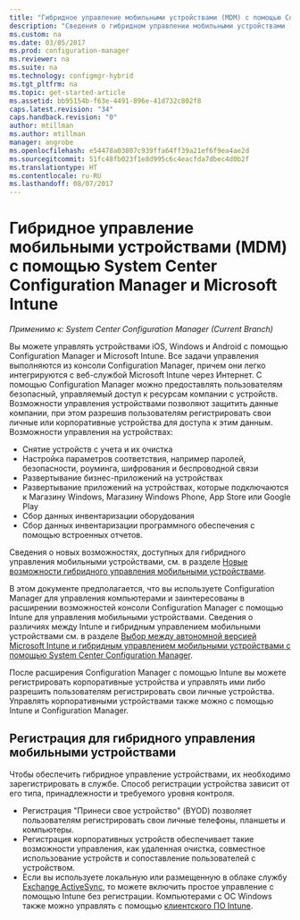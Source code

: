 ```yaml
---
title: "Гибридное управление мобильными устройствами (MDM) с помощью Configuration Manager и Microsoft Intune | Документы Майкрософт"
description: "Сведения о гибридном управлении мобильными устройствами (MDM) с помощью System Center Configuration Manager и Microsoft Intune."
ms.custom: na
ms.date: 03/05/2017
ms.prod: configuration-manager
ms.reviewer: na
ms.suite: na
ms.technology: configmgr-hybrid
ms.tgt_pltfrm: na
ms.topic: get-started-article
ms.assetid: bb95154b-f63e-4491-896e-41d732c802f8
caps.latest.revision: "34"
caps.handback.revision: "0"
author: mtillman
ms.author: mtillman
manager: angrobe
ms.openlocfilehash: e54478a03807c939ffa64ff39a21ef6f9ea4ae2d
ms.sourcegitcommit: 51fc48fb023f1e8d995c6c4eacfda7dbec4d0b2f
ms.translationtype: HT
ms.contentlocale: ru-RU
ms.lasthandoff: 08/07/2017
---
```

# <a name="hybrid-mobile-device-management-mdm-with-system-center-configuration-manager-and-microsoft-intune"></a>Гибридное управление мобильными устройствами (MDM) с помощью System Center Configuration Manager и Microsoft Intune

*Применимо к: System Center Configuration Manager (Current Branch)*


Вы можете управлять устройствами iOS, Windows и Android с помощью Configuration Manager и Microsoft Intune. Все задачи управления выполняются из консоли Configuration Manager, причем они легко интегрируются с веб-службой Microsoft Intune через Интернет.  С помощью Configuration Manager можно предоставлять пользователям безопасный, управляемый доступ к ресурсам компании с устройств. Возможности управления устройствами позволяют защитить данные компании, при этом разрешив пользователям регистрировать свои личные или корпоративные устройства для доступа к этим данным. Возможности управления на устройствах:

-   Снятие устройств с учета и их очистка
-   Настройка параметров соответствия, например паролей, безопасности, роуминга, шифрования и беспроводной связи
-   Развертывание бизнес-приложений на устройствах
-   Развертывание приложений на устройствах, которые подключаются к Магазину Windows, Магазину Windows Phone, App Store или Google Play
-   Сбор данных инвентаризации оборудования
-   Сбор данных инвентаризации программного обеспечения с помощью встроенных отчетов.

Сведения о новых возможностях, доступных для гибридного управления мобильными устройствами, см. в разделе [Новые возможности гибридного управления мобильными устройствами](../understand/whats-new-in-hybrid-mobile-device-management.md).

В этом документе предполагается, что вы используете Configuration Manager для управления компьютерами и заинтересованы в расширении возможностей консоли Configuration Manager с помощью Intune для управления мобильными устройствами. Сведения о различиях между Intune и гибридным управлением мобильными устройствами см. в разделе [Выбор между автономной версией Microsoft Intune и гибридным управлением мобильными устройствами с помощью System Center Configuration Manager](choose-between-standalone-intune-and-hybrid-mobile-device-management.md).

После расширения Configuration Manager с помощью Intune вы можете регистрировать корпоративные устройства и управлять ими либо разрешить пользователям регистрировать свои личные устройства. Управлять корпоративными устройствами также можно с помощью Intune и Configuration Manager.

## <a name="hybrid-mdm-enrollment"></a>Регистрация для гибридного управления мобильными устройствами
Чтобы обеспечить гибридное управление устройствами, их необходимо зарегистрировать в службе. Способ регистрации устройства зависит от его типа, принадлежности и требуемого уровня контроля.
- Регистрация "Принеси свое устройство" (BYOD) позволяет пользователям регистрировать свои личные телефоны, планшеты и компьютеры.
- Регистрация корпоративных устройств обеспечивает такие возможности управления, как удаленная очистка, совместное использование устройств и сопоставление пользователей с устройством.
- Если вы используете локальную или размещенную в облаке службу [Exchange ActiveSync](../plan-design/device-enrollment-methods.md#mobile-device-management-with-exchange-activesync-and-configuration-manager), то можете включить простое управление с помощью Intune без регистрации. Компьютерами с ОС Windows также можно управлять с помощью [клиентского ПО Intune](/intune/deploy-use/manage-windows-pcs-with-microsoft-intune).
